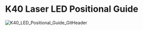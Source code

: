 # K40 Laser LED Positional Guide

![K40_LED_Positional_Guide_GitHeader](https://github.com/nathanhborger/K40_Laser_LED_Positional_Guide/assets/75147239/7a9fe737-a361-4b9d-b5cf-527c16e16f90)
